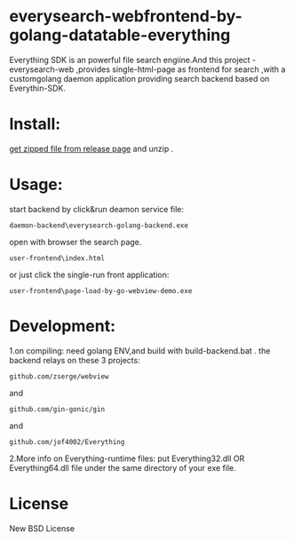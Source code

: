 # everysearch-webfrontend-by-golang-datatable-everything
Everything SDK is an powerful file search engiine.And this project -everysearch-web ,provides single-html-page as frontend for search ,with a customgolang daemon application providing search backend based on Everythin-SDK.

Install:
================================================================================
[get zipped file from release page](https://github.com/kerneltravel/everysearch-webfrontend-by-golang-datatable-everything/releases/)
and unzip .

Usage:
================================================================================
start backend by click&run deamon service file:
```
daemon-backend\everysearch-golang-backend.exe
```

open with browser the search page.
```
user-frontend\index.html 
```
or just click the single-run front application:
```
user-frontend\page-load-by-go-webview-demo.exe
```

Development:
================================================================================
1.on compiling:
need golang ENV,and build with build-backend.bat .
the backend relays on these 3 projects:
```
github.com/zserge/webview
```
and 
```
github.com/gin-gonic/gin
```
and
```
github.com/jof4002/Everything
```

2.More info on Everything-runtime files:
put Everything32.dll OR Everything64.dll  file under the same directory of your exe file.


License
================================================================================
New BSD License

